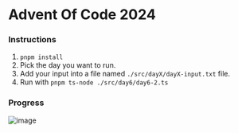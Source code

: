 # Advent Of Code 2024

### Instructions
1. `pnpm install`
2. Pick the day you want to run.
3. Add your input into a file named `./src/dayX/dayX-input.txt` file.
4. Run with `pnpm ts-node ./src/day6/day6-2.ts`

### Progress
![image](https://github.com/user-attachments/assets/3d9bbfcd-e84a-41f2-a0f2-32c6239daea3)
